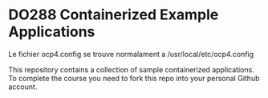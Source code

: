 # DO288 Containerized Example Applications

Le fichier ocp4.config se trouve normalament a /usr/local/etc/ocp4.config

This repository contains a collection of sample containerized applications.  To complete the course you need to fork this repo into your personal Github account.
